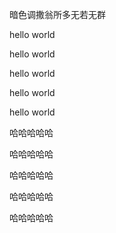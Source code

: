 暗色调撒翁所多无若无群

hello world

hello world

hello world

hello world

hello world

哈哈哈哈哈

哈哈哈哈哈

哈哈哈哈哈

哈哈哈哈哈

哈哈哈哈哈